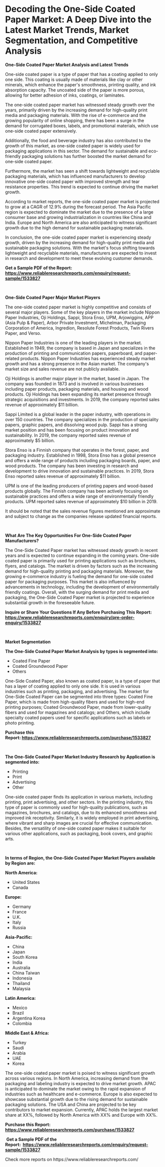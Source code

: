 <p><h1>Decoding the One-Side Coated Paper Market: A Deep Dive into the Latest Market Trends, Market Segmentation, and Competitive Analysis</h1></p><p><strong>One-Side Coated Paper Market Analysis and Latest Trends</strong></p>
<p><p>One-side coated paper is a type of paper that has a coating applied to only one side. This coating is usually made of materials like clay or other minerals, which enhance the paper's smoothness, printing quality, and ink absorption capacity. The uncoated side of the paper is more porous, allowing for better adhesion of inks, coatings, or laminates.</p><p>The one-side coated paper market has witnessed steady growth over the years, primarily driven by the increasing demand for high-quality print media and packaging materials. With the rise of e-commerce and the growing popularity of online shopping, there has been a surge in the demand for corrugated boxes, labels, and promotional materials, which use one-side coated paper extensively.</p><p>Additionally, the food and beverage industry has also contributed to the growth of this market, as one-side coated paper is widely used for packaging applications in this sector. The demand for sustainable and eco-friendly packaging solutions has further boosted the market demand for one-side coated paper.</p><p>Furthermore, the market has seen a shift towards lightweight and recyclable packaging materials, which has influenced manufacturers to develop innovative one-side coated paper with improved strength and tear resistance properties. This trend is expected to continue driving the market growth.</p><p>According to market reports, the one-side coated paper market is projected to grow at a CAGR of 12.9% during the forecast period. The Asia Pacific region is expected to dominate the market due to the presence of a large consumer base and growing industrialization in countries like China and India. Europe and North America are also anticipated to witness significant growth due to the high demand for sustainable packaging materials.</p><p>In conclusion, the one-side coated paper market is experiencing steady growth, driven by the increasing demand for high-quality print media and sustainable packaging solutions. With the market's focus shifting towards lightweight and recyclable materials, manufacturers are expected to invest in research and development to meet these evolving customer demands.</p></p>
<p><strong>Get a Sample PDF of the Report:&nbsp; <a href="https://www.reliableresearchreports.com/enquiry/request-sample/1533827">https://www.reliableresearchreports.com/enquiry/request-sample/1533827</a></strong></p>
<p>&nbsp;</p>
<p><strong>One-Side Coated Paper Major Market Players</strong></p>
<p><p>The one-side coated paper market is highly competitive and consists of several major players. Some of the key players in the market include Nippon Paper Industries, Oji Holdings, Sappi, Stora Enso, UPM, Arjowiggins, APP (Asia Pulp & Paper), Arbor Private Investment, Michelman, Packaging Corporation of America, Ingredion, Resolute Forest Products, Twin Rivers Paper, and Verso. </p><p>Nippon Paper Industries is one of the leading players in the market. Established in 1949, the company is based in Japan and specializes in the production of printing and communication papers, paperboard, and paper-related products. Nippon Paper Industries has experienced steady market growth and has a strong presence in the Asian market. The company's market size and sales revenue are not publicly available.</p><p>Oji Holdings is another major player in the market, based in Japan. The company was founded in 1873 and is involved in various businesses including paper products, packaging materials, and housing and wood products. Oji Holdings has been expanding its market presence through strategic acquisitions and investments. In 2019, the company reported sales revenue of approximately $11 billion.</p><p>Sappi Limited is a global leader in the paper industry, with operations in over 150 countries. The company specializes in the production of speciality papers, graphic papers, and dissolving wood pulp. Sappi has a strong market position and has been focusing on product innovation and sustainability. In 2019, the company reported sales revenue of approximately $5 billion.</p><p>Stora Enso is a Finnish company that operates in the forest, paper, and packaging industry. Established in 1998, Stora Enso has a global presence and offers a wide range of products including packaging boards, paper, and wood products. The company has been investing in research and development to drive innovation and sustainable practices. In 2019, Stora Enso reported sales revenue of approximately $11 billion.</p><p>UPM is one of the leading producers of printing papers and wood-based products globally. The Finnish company has been actively focusing on sustainable practices and offers a wide range of environmentally friendly products. UPM reported sales revenue of approximately $10 billion in 2019.</p><p>It should be noted that the sales revenue figures mentioned are approximate and subject to change as the companies release updated financial reports.</p></p>
<p>&nbsp;</p>
<p><strong>What Are The Key Opportunities For One-Side Coated Paper Manufacturers?</strong></p>
<p><p>The One-Side Coated Paper market has witnessed steady growth in recent years and is expected to continue expanding in the coming years. One-side coated paper is primarily used for printing applications such as brochures, flyers, and catalogs. The market is driven by factors such as the increasing demand for high-quality printing and packaging materials. Moreover, the growing e-commerce industry is fueling the demand for one-side coated paper for packaging purposes. This market is also influenced by advancements in technology, including the development of environmentally friendly coatings. Overall, with the surging demand for print media and packaging, the One-Side Coated Paper market is projected to experience substantial growth in the foreseeable future.</p></p>
<p><strong>Inquire or Share Your Questions If Any Before Purchasing This Report: <a href="https://www.reliableresearchreports.com/enquiry/pre-order-enquiry/1533827">https://www.reliableresearchreports.com/enquiry/pre-order-enquiry/1533827</a></strong></p>
<p>&nbsp;</p>
<p><strong>Market Segmentation</strong></p>
<p><strong>The One-Side Coated Paper Market Analysis by types is segmented into:</strong></p>
<p><ul><li>Coated Fine Paper</li><li>Coated Groundwood Paper</li><li>Others</li></ul></p>
<p><p>One-Side Coated Paper, also known as coated paper, is a type of paper that has a layer of coating applied to only one side. It is used in various industries such as printing, packaging, and advertising. The market for One-Side Coated Paper can be segmented into three types: Coated Fine Paper, which is made from high-quality fibers and used for high-end printing purposes; Coated Groundwood Paper, made from lower-quality fibers and used for magazines and catalogs; and Others, which include specialty coated papers used for specific applications such as labels or photo printing.</p></p>
<p><strong>Purchase this Report:&nbsp;<a href="https://www.reliableresearchreports.com/purchase/1533827">https://www.reliableresearchreports.com/purchase/1533827</a></strong></p>
<p>&nbsp;</p>
<p><strong>The One-Side Coated Paper Market Industry Research by Application is segmented into:</strong></p>
<p><ul><li>Printing</li><li>Print</li><li>Advertising</li><li>Other</li></ul></p>
<p><p>One-side coated paper finds its application in various markets, including printing, print advertising, and other sectors. In the printing industry, this type of paper is commonly used for high-quality publications, such as magazines, brochures, and catalogs, due to its enhanced smoothness and improved ink receptivity. Similarly, it is widely employed in print advertising, where vibrant and sharp images are crucial for effective communication. Besides, the versatility of one-side coated paper makes it suitable for various other applications, such as packaging, book covers, and graphic arts.</p></p>
<p>&nbsp;</p>
<p><strong>In terms of Region, the One-Side Coated Paper Market Players available by Region are:</strong></p>
<p>
    <p> <strong> North America: </strong>
        <ul>
            <li>United States</li>
            <li>Canada</li>
        </ul>
        </p> 
    <p> <strong> Europe: </strong>
        <ul>
            <li>Germany</li>
            <li>France</li>
            <li>U.K.</li>
            <li>Italy</li>
            <li>Russia</li>
        </ul>
        </p> 
    <p> <strong> Asia-Pacific: </strong>
        <ul>
            <li>China</li>
            <li>Japan</li>
            <li>South Korea</li>
            <li>India</li>
            <li>Australia</li>
            <li>China Taiwan</li>
            <li>Indonesia</li>
            <li>Thailand</li>
            <li>Malaysia</li>
        </ul>
        </p> 
    <p> <strong> Latin America: </strong>
        <ul>
            <li>Mexico</li>
            <li>Brazil</li>
            <li>Argentina Korea</li>
            <li>Colombia</li>
        </ul>
        </p> 
    <p> <strong> Middle East & Africa: </strong>
        <ul>
            <li>Turkey</li>
            <li>Saudi</li>
            <li>Arabia</li>
            <li>UAE</li>
            <li>Korea</li>
        </ul>
    </p>
    </p>
<p><p>The one-side coated paper market is poised to witness significant growth across various regions. In North America, increasing demand from the packaging and labeling industry is expected to drive market growth. APAC is anticipated to dominate the market owing to the rapid expansion of industries such as healthcare and e-commerce. Europe is also expected to showcase substantial growth due to the rising demand for sustainable packaging solutions. The USA and China are projected to be key contributors to market expansion. Currently, APAC holds the largest market share at XX%, followed by North America with XX% and Europe with XX%.</p></p>
<p><strong>Purchase this Report: <a href="https://www.reliableresearchreports.com/purchase/1533827">https://www.reliableresearchreports.com/purchase/1533827</a></strong></p>
<p>&nbsp;<strong>Get a Sample PDF of the Report:&nbsp;&nbsp;<a href="https://www.reliableresearchreports.com/enquiry/request-sample/1533827">https://www.reliableresearchreports.com/enquiry/request-sample/1533827</a></strong></p>
<p><strong></strong></p>
<p>Check more reports on https://www.reliableresearchreports.com/</p>